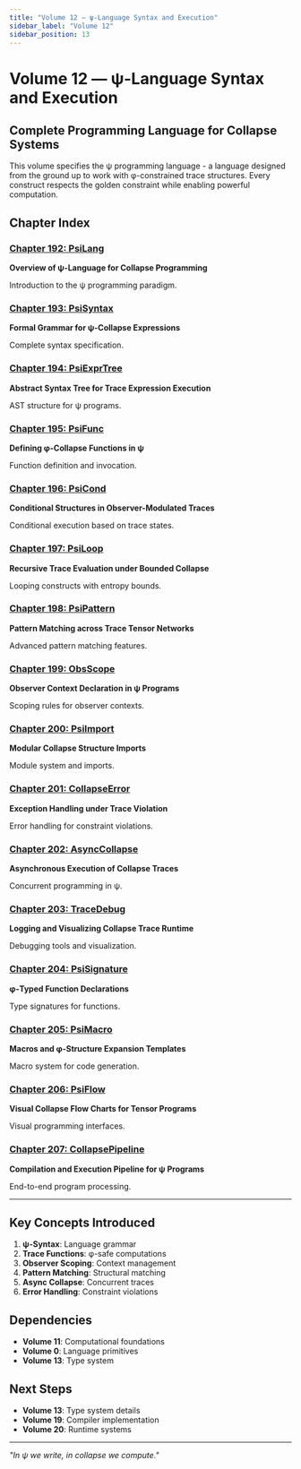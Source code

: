 ```yaml
---
title: "Volume 12 — ψ-Language Syntax and Execution"
sidebar_label: "Volume 12"
sidebar_position: 13
---
```


# Volume 12 — ψ-Language Syntax and Execution

## Complete Programming Language for Collapse Systems

This volume specifies the ψ programming language - a language designed from the ground up to work with φ-constrained trace structures. Every construct respects the golden constraint while enabling powerful computation.

## Chapter Index

### [Chapter 192: PsiLang](./chapter-192-psi-lang.md)
**Overview of ψ-Language for Collapse Programming**

Introduction to the ψ programming paradigm.

### [Chapter 193: PsiSyntax](./chapter-193-psi-syntax.md)
**Formal Grammar for ψ-Collapse Expressions**

Complete syntax specification.

### [Chapter 194: PsiExprTree](./chapter-194-psi-expr-tree.md)
**Abstract Syntax Tree for Trace Expression Execution**

AST structure for ψ programs.

### [Chapter 195: PsiFunc](./chapter-195-psi-func.md)
**Defining φ-Collapse Functions in ψ**

Function definition and invocation.

### [Chapter 196: PsiCond](./chapter-196-psi-cond.md)
**Conditional Structures in Observer-Modulated Traces**

Conditional execution based on trace states.

### [Chapter 197: PsiLoop](./chapter-197-psi-loop.md)
**Recursive Trace Evaluation under Bounded Collapse**

Looping constructs with entropy bounds.

### [Chapter 198: PsiPattern](./chapter-198-psi-pattern.md)
**Pattern Matching across Trace Tensor Networks**

Advanced pattern matching features.

### [Chapter 199: ObsScope](./chapter-199-obs-scope.md)
**Observer Context Declaration in ψ Programs**

Scoping rules for observer contexts.

### [Chapter 200: PsiImport](./chapter-200-psi-import.md)
**Modular Collapse Structure Imports**

Module system and imports.

### [Chapter 201: CollapseError](./chapter-201-collapse-error.md)
**Exception Handling under Trace Violation**

Error handling for constraint violations.

### [Chapter 202: AsyncCollapse](./chapter-202-async-collapse.md)
**Asynchronous Execution of Collapse Traces**

Concurrent programming in ψ.

### [Chapter 203: TraceDebug](./chapter-203-trace-debug.md)
**Logging and Visualizing Collapse Trace Runtime**

Debugging tools and visualization.

### [Chapter 204: PsiSignature](./chapter-204-psi-signature.md)
**φ-Typed Function Declarations**

Type signatures for functions.

### [Chapter 205: PsiMacro](./chapter-205-psi-macro.md)
**Macros and φ-Structure Expansion Templates**

Macro system for code generation.

### [Chapter 206: PsiFlow](./chapter-206-psi-flow.md)
**Visual Collapse Flow Charts for Tensor Programs**

Visual programming interfaces.

### [Chapter 207: CollapsePipeline](./chapter-207-collapse-pipeline.md)
**Compilation and Execution Pipeline for ψ Programs**

End-to-end program processing.

---

## Key Concepts Introduced

1. **ψ-Syntax**: Language grammar
2. **Trace Functions**: φ-safe computations
3. **Observer Scoping**: Context management
4. **Pattern Matching**: Structural matching
5. **Async Collapse**: Concurrent traces
6. **Error Handling**: Constraint violations

## Dependencies

- **Volume 11**: Computational foundations
- **Volume 0**: Language primitives
- **Volume 13**: Type system

## Next Steps

- **Volume 13**: Type system details
- **Volume 19**: Compiler implementation
- **Volume 20**: Runtime systems

---

*"In ψ we write, in collapse we compute."*